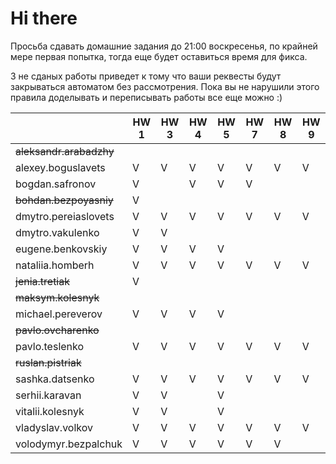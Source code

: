 # Hi there

Просьба сдавать домашние задания до 21:00 воскресенья, по крайней мере первая попытка,
тогда еще будет оставиться время для фикса.

3 не сданых работы приведет к тому что ваши реквесты будут закрываться автоматом без рассмотрения.
Пока вы не нарушили этого правила доделывать и переписывать работы все еще можно :)


|                           | HW 1 | HW 3 | HW 4 | HW 5 | HW 7 | HW 8 | HW 9 |
| ---                       | ---  | ---  | ---  | ---  | ---  | ---  | ---  |
| ~~aleksandr.arabadzhy~~   |      |      |      |      |      |      |      |
| alexey.boguslavets        |  V   |   V  |   V  |  V   |  V   |  V   |  V   |
| bogdan.safronov           |  V   |      |   V  |  V   |  V   |      |      |
| ~~bohdan.bezpoyasniy~~    |  V   |      |      |      |      |      |      |
| dmytro.pereiaslovets      |  V   |   V  |   V  |  V   |  V   |  V   |  V   |
| dmytro.vakulenko          |  V   |   V  |      |      |      |      |      |
| eugene.benkovskiy         |  V   |   V  |   V  |  V   |      |      |      |
| nataliia.homberh          |  V   |   V  |   V  |  V   |  V   |  V   |  V   |
| ~~jenia.tretiak~~         |  V   |      |      |      |      |      |      |
| ~~maksym.kolesnyk~~       |      |      |      |      |      |      |      |
| michael.pereverov         |  V   |   V  |   V  |  V   |      |      |      |
| ~~pavlo.ovcharenko~~      |      |      |      |      |      |      |      |
| pavlo.teslenko            |  V   |   V  |   V  |  V   |  V   |  V   |  V   |
| ~~ruslan.pistriak~~       |      |      |      |      |      |      |      |
| sashka.datsenko           |  V   |   V  |   V  |  V   |  V   |  V   |  V   |
| serhii.karavan            |  V   |   V  |      |  V   |      |      |      |
| vitalii.kolesnyk          |  V   |   V  |      |  V   |      |      |      |
| vladyslav.volkov          |  V   |   V  |   V  |  V   |  V   |  V   |  V   |
| volodymyr.bezpalchuk      |  V   |   V  |   V  |  V   |  V   |  V   |      |

